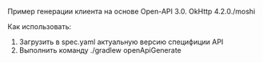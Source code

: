 Пример генерации клиента на основе Open-API 3.0.
OkHttp 4.2.0./moshi

Как использовать:
1) Загрузить в spec.yaml актуальную версию специфиции API
2) Выполнить команду ./gradlew openApiGenerate
